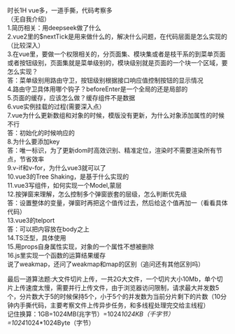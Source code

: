 时长1H  vue多，一道手撕，代码考察多  
（无自我介绍）  
1.简历相关：用deepseek做了什么  
2.vue2里的$nextTick是用来做什么的，解决什么问题，在代码层面是怎么实现的（比较深入）   
3.在vue里，要做一个权限相关的，分页面集、模块集或者是枝干系的到菜单页面或者按钮级别，页面集就是菜单级别的，模块级别就是页面的一个块一个区域，要怎么实现？  
答：菜单级别用路由守卫，按钮级别根据接口响应值控制按钮的显示情况  
4.路由守卫具体用哪个钩子？beforeEnter是一个全局的还是局部的  
5.页面的缓存，应该怎么做？缓存组件不是数据  
6.vue实例挂载的过程(需要深入点）  
7.vue为什么更新数组和对象的时候，模版没有更新，为什么对象添加属性的时候不行    
答：初始化的时候响应的  
8.为什么要添加key  
答：唯一标识，为了更新dom时高效识别、精准定位，渲染时不需要渲染所有节点，节省效率  
9.v-if和v-for，为什么vue3就可以了  
10.vue3的Tree Shaking，是基于什么实现的  
11.vue3写组件，如何实现一个Model,蒙层  
12.按弹窗来理解，怎么控制多个弹窗嵌套的层级，怎么判断优先级  
答：设置整体的变量，弹窗时再把这个值传过去，然后给这个值再加一（看看具体代码）  
13.vue3的telport  
答：可以把内容放在body之上  
14.TS泛型，具体使用  
15.用props自身属性实现，对象的一个属性不想被删除  
16.js里实现一个函数的运算结果缓存  
说了weakmap，还问了weakmap和map的区别（追问还有其他区别吗）  

最后一道算法题:大文件切片上传，一共2G大文件，一个切片大小10Mb，单个切片上传速度太慢，需要并行上传文件，由于浏览器访问限制，请求最大并发数5个，分片数大于5的时候保持5个，小于5个的并发数为当前分片剩下的片数（10分钟内手撕代码，主要考察文件上传异步任务，和多线程处理完交给主线程）  
记住换算：1GB=1024MB(兆字节）=1024*1024KB（千字节）=1024*1024*1024Byte（字节）  
